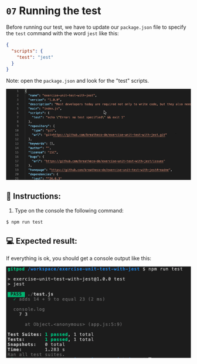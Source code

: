 # `07` Running the test

Before running our test, we have to update our `package.json` file to specify the `test` command with the word `jest` like this:

```json
{
  "scripts": {
    "test": "jest"
  }
}
```

Note: open the `package.json` and look for the "test" scripts.

![replace in scripts test](../../assets/script-test.gif)

## 📝 Instructions:

1. Type on the console the following command:

```bash
$ npm run test
```

## 💻 Expected result:

If everything is ok, you should get a console output like this:

![test success](../../assets/08-test-success.png)
